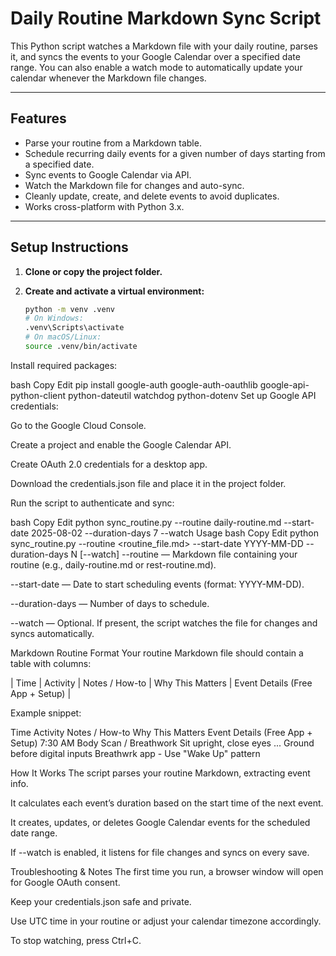 # Daily Routine Markdown Sync Script

This Python script watches a Markdown file with your daily routine, parses it, and syncs the events to your 
Google Calendar over a specified date range. You can also enable a watch mode to automatically 
update your calendar whenever the Markdown file changes.

---

## Features

- Parse your routine from a Markdown table.
- Schedule recurring daily events for a given number of days starting from a specified date.
- Sync events to Google Calendar via API.
- Watch the Markdown file for changes and auto-sync.
- Cleanly update, create, and delete events to avoid duplicates.
- Works cross-platform with Python 3.x.

---

## Setup Instructions

1. **Clone or copy the project folder.**

2. **Create and activate a virtual environment:**

   ```bash
   python -m venv .venv
   # On Windows:
   .venv\Scripts\activate
   # On macOS/Linux:
   source .venv/bin/activate
Install required packages:

bash
Copy
Edit
pip install google-auth google-auth-oauthlib google-api-python-client python-dateutil watchdog python-dotenv
Set up Google API credentials:

Go to the Google Cloud Console.

Create a project and enable the Google Calendar API.

Create OAuth 2.0 credentials for a desktop app.

Download the credentials.json file and place it in the project folder.

Run the script to authenticate and sync:

bash
Copy
Edit
python sync_routine.py --routine daily-routine.md --start-date 2025-08-02 --duration-days 7 --watch
Usage
bash
Copy
Edit
python sync_routine.py --routine <routine_file.md> --start-date YYYY-MM-DD --duration-days N [--watch]
--routine — Markdown file containing your routine (e.g., daily-routine.md or rest-routine.md).

--start-date — Date to start scheduling events (format: YYYY-MM-DD).

--duration-days — Number of days to schedule.

--watch — Optional. If present, the script watches the file for changes and syncs automatically.

Markdown Routine Format
Your routine Markdown file should contain a table with columns:

| Time | Activity | Notes / How-to | Why This Matters | Event Details (Free App + Setup) |

Example snippet:

Time	Activity	Notes / How-to	Why This Matters	Event Details (Free App + Setup)
7:30 AM	Body Scan / Breathwork	Sit upright, close eyes ...	Ground before digital inputs	Breathwrk app - Use "Wake Up" pattern

How It Works
The script parses your routine Markdown, extracting event info.

It calculates each event’s duration based on the start time of the next event.

It creates, updates, or deletes Google Calendar events for the scheduled date range.

If --watch is enabled, it listens for file changes and syncs on every save.

Troubleshooting & Notes
The first time you run, a browser window will open for Google OAuth consent.

Keep your credentials.json safe and private.

Use UTC time in your routine or adjust your calendar timezone accordingly.

To stop watching, press Ctrl+C.